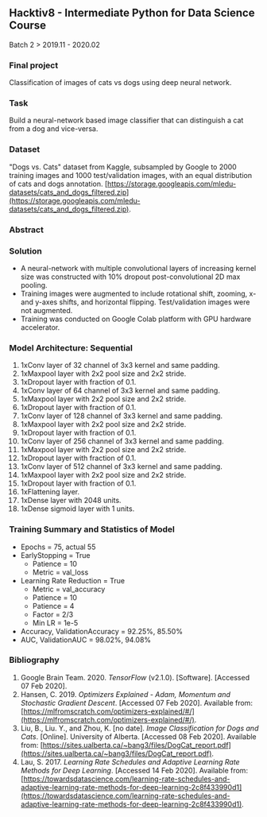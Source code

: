 ## Hacktiv8 - Intermediate Python for Data Science Course
Batch 2 > 2019.11 - 2020.02  

### Final project 
Classification of images of cats vs dogs using deep neural network.

### Task
Build a neural-network based image classifier that can distinguish a cat from a dog and vice-versa.

### Dataset
"Dogs vs. Cats" dataset from Kaggle, subsampled by Google to 2000 training images and 1000 test/validation images, with an equal distribution of cats and dogs annotation. [https://storage.googleapis.com/mledu-datasets/cats_and_dogs_filtered.zip](https://storage.googleapis.com/mledu-datasets/cats_and_dogs_filtered.zip). 

### Abstract


### Solution
* A neural-network with multiple convolutional layers of increasing kernel size was constructed with 10% dropout post-convolutional 2D max pooling.  
* Training images were augmented to include rotational shift, zooming, x- and y-axes shifts, and horizontal flipping. Test/validation images were not augmented.  
* Training was conducted on Google Colab platform with GPU hardware accelerator.

### Model Architecture: Sequential
1. 1xConv layer of 32 channel of 3x3 kernel and same padding.  
2. 1xMaxpool layer with 2x2 pool size and 2x2 stride.
3. 1xDropout layer with fraction of 0.1.
4. 1xConv layer of 64 channel of 3x3 kernel and same padding.  
5. 1xMaxpool layer with 2x2 pool size and 2x2 stride.
6. 1xDropout layer with fraction of 0.1.
7. 1xConv layer of 128 channel of 3x3 kernel and same padding.
8. 1xMaxpool layer with 2x2 pool size and 2x2 stride.
9. 1xDropout layer with fraction of 0.1.
7. 1xConv layer of 256 channel of 3x3 kernel and same padding.
8. 1xMaxpool layer with 2x2 pool size and 2x2 stride.
9. 1xDropout layer with fraction of 0.1.
10. 1xConv layer of 512 channel of 3x3 kernel and same padding.
11. 1xMaxpool layer with 2x2 pool size and 2x2 stride.
12. 1xDropout layer with fraction of 0.1.
13. 1xFlattening layer.
14. 1xDense layer with 2048 units.
15. 1xDense sigmoid layer with 1 units.

### Training Summary and Statistics of Model 
* Epochs = 75, actual 55
* EarlyStopping = True
  * Patience = 10
  * Metric = val_loss
* Learning Rate Reduction = True
  * Metric = val_accuracy
  * Patience = 10
  * Patience = 4  
  * Factor = 2/3
  * Min LR = 1e-5
* Accuracy, ValidationAccuracy = 92.25%, 85.50%
* AUC, ValidationAUC = 98.02%, 94.08%


### Bibliography
1. Google Brain Team. 2020. *TensorFlow* (v2.1.0). [Software]. [Accessed 07 Feb 2020]. 
2. Hansen, C. 2019. *Optimizers Explained - Adam, Momentum and Stochastic Gradient Descent*. [Accessed 07 Feb 2020]. Available from: [https://mlfromscratch.com/optimizers-explained/#/](https://mlfromscratch.com/optimizers-explained/#/).
3. Liu, B., Liu. Y., and Zhou, K. [no date]. *Image Classification for Dogs and Cats*. [Online]. University of Alberta. [Accessed 08 Feb 2020]. Available from: [https://sites.ualberta.ca/~bang3/files/DogCat_report.pdf](https://sites.ualberta.ca/~bang3/files/DogCat_report.pdf). 
4. Lau, S. 2017. *Learning Rate Schedules and Adaptive Learning Rate Methods for Deep Learning*. [Accessed 14 Feb 2020]. Available from: [https://towardsdatascience.com/learning-rate-schedules-and-adaptive-learning-rate-methods-for-deep-learning-2c8f433990d1](https://towardsdatascience.com/learning-rate-schedules-and-adaptive-learning-rate-methods-for-deep-learning-2c8f433990d1).